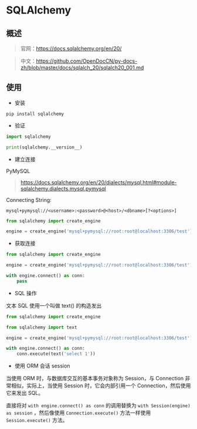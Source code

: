 # SQLAlchemy

## 概述

> 官网：https://docs.sqlalchemy.org/en/20/

> 中文：https://github.com/OpenDocCN/py-docs-zh/blob/master/docs/sqlalch_20/sqlalch20_001.md

## 使用

- 安装

```shell
pip install sqlalchemy
```

- 验证

```python
import sqlalchemy

print(sqlalchemy.__version__)
```

- 建立连接

PyMySQL

> https://docs.sqlalchemy.org/en/20/dialects/mysql.html#module-sqlalchemy.dialects.mysql.pymysql

Connecting String:

```
mysql+pymysql://<username>:<password>@<host>/<dbname>[?<options>]
```

```python
from sqlalchemy import create_engine

engine = create_engine('mysql+pymysql://root:root@localhost:3306/test')
```

- 获取连接

```python
from sqlalchemy import create_engine

engine = create_engine('mysql+pymysql://root:root@localhost:3306/test')

with engine.connect() as conn:
    pass
```

- SQL 操作

文本 SQL 使用一个叫做 text() 的构造发出

```python
from sqlalchemy import create_engine

from sqlalchemy import text

engine = create_engine('mysql+pymysql://root:root@localhost:3306/test')

with engine.connect() as conn:
    conn.execute(text('select 1'))
```

- 使用 ORM 会话 session

当使用 ORM 时，与数据库交互的基本事务对象称为 Session，与 Connection 非常相似，实际上，当使用 Session 时，它会内部引用一个
Connection，然后使用它来发出 SQL。

直接将对 `with engine.connect() as conn` 的调用替换为 `with Session(engine) as session`
，然后像使用 `Connection.execute()` 方法一样使用 `Session.execute()` 方法。